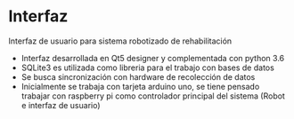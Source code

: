 # Interfaz
Interfaz de usuario para sistema robotizado de rehabilitación
- Interfaz desarrollada en Qt5 designer y complementada con python 3.6
- SQLite3 es utilizada como libreria para el trabajo con bases de datos
- Se busca sincronización con hardware de recolección de datos
- Inicialmente se trabaja con tarjeta arduino uno, se tiene pensado trabajar con raspberry pi como controlador principal del sistema (Robot e interfaz de usuario)
